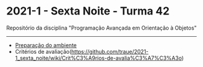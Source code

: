 # 2021-1 - Sexta Noite - Turma 42
Repositório da disciplina "Programação Avançada em Orientação à Objetos"

---

 - [Preparação do ambiente](https://github.com/traue/2021-1_sexta_noite/wiki/Prepara%C3%A7%C3%A3o-do-Ambiente-de-desenvolvimento)
 - Critérios de avaliação(https://github.com/traue/2021-1_sexta_noite/wiki/Crit%C3%A9rios-de-avalia%C3%A7%C3%A3o)
